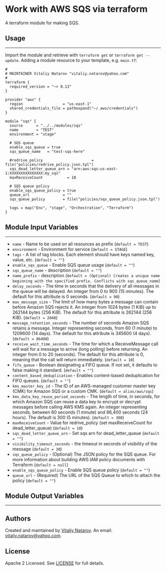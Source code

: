 # Work with AWS SQS via terraform

A terraform module for making SQS.


## Usage
----------------------
Import the module and retrieve with ```terraform get``` or ```terraform get --update```. Adding a module resource to your template, e.g. `main.tf`:

```
#
# MAINTAINER Vitaliy Natarov "vitaliy.natarov@yahoo.com"
#
terraform {
  required_version = "~> 0.13"
}

provider "aws" {
  region                  = "us-east-1"
  shared_credentials_file = pathexpand("~/.aws/credentials")
}

module "sqs" {
  source      = "../../modules/sqs"
  name        = "TEST"
  environment = "stage"

  # SQS queue
  enable_sqs_queue = true
  sqs_queue_name   = "test-sqs-here"

  #redrive_policy                      = file("policies/redrive_policy.json.tpl")
  sqs_dead_letter_queue_arn = "arn:aws:sqs:us-east-1:XXXXXXXXXXXXXXX:my_sqs"
  maxReceiveCount           = 10

  # SQS queue policy
  enable_sqs_queue_policy = true
  queue_url               = ""
  sqs_queue_policy        = file("policies/sqs_queue_policy.json.tpl")

  tags = map("Env", "stage", "Orchestration", "Terraform")
}
```

## Module Input Variables
----------------------
- `name` - Name to be used on all resources as prefix (`default = TEST`)
- `environment` - Environment for service (`default = STAGE`)
- `tags` - A list of tag blocks. Each element should have keys named key, value, etc. (`default = ""`)
- `enable_sqs_queue` - Enable SQS queue usage (`default = ""`)
- `sqs_queue_name` - description (`default = ""`)
- `name_prefix` - description (`default = (Optional) Creates a unique name beginning with the specified prefix. Conflicts with sqs_queue_name`)
- `delay_seconds` - The time in seconds that the delivery of all messages in the queue will be delayed. An integer from 0 to 900 (15 minutes). The default for this attribute is 0 seconds. (`default = 90`)
- `max_message_size` - The limit of how many bytes a message can contain before Amazon SQS rejects it. An integer from 1024 bytes (1 KiB) up to 262144 bytes (256 KiB). The default for this attribute is 262144 (256 KiB). (`default = 2048`)
- `message_retention_seconds` - The number of seconds Amazon SQS retains a message. Integer representing seconds, from 60 (1 minute) to 1209600 (14 days). The default for this attribute is 345600 (4 days). (`default = 86400`)
- `receive_wait_time_seconds` - The time for which a ReceiveMessage call will wait for a message to arrive (long polling) before returning. An integer from 0 to 20 (seconds). The default for this attribute is 0, meaning that the call will return immediately. (`default = 10`)
- `fifo_queue` - Boolean designating a FIFO queue. If not set, it defaults to false making it standard. (`default = ""`)
- `content_based_deduplication` - Enables content-based deduplication for FIFO queues. (`default = ""`)
- `kms_master_key_id` - The ID of an AWS-managed customer master key (CMK) for Amazon SQS or a custom CMK. (`default = alias/aws/sqs`)
- `kms_data_key_reuse_period_seconds` - The length of time, in seconds, for which Amazon SQS can reuse a data key to encrypt or decrypt messages before calling AWS KMS again. An integer representing seconds, between 60 seconds (1 minute) and 86,400 seconds (24 hours). The default is 300 (5 minutes). (`default = 300`)
- `maxReceiveCount` - Value for redrive_policy (set maxReceiveCount for dead_letter_queue) (`default = 10`)
- `sqs_dead_letter_queue_arn` - Set sqs arn for dead_letter_queue (`default = ""`)
- `visibility_timeout_seconds` - the timeout in seconds of visibility of the message (`default = 30`)
- `sqs_queue_policy` - (Optional) The JSON policy for the SQS queue. For more information about building AWS IAM policy documents with Terraform (`default = null`)
- `enable_sqs_queue_policy` - Enable SQS queue policy (`default = ""`)
- `queue_url` - (Required) The URL of the SQS Queue to which to attach the policy (`default = ""`)

## Module Output Variables
----------------------


## Authors

Created and maintained by [Vitaliy Natarov](https://github.com/SebastianUA). An email: [vitaliy.natarov@yahoo.com](vitaliy.natarov@yahoo.com).

## License

Apache 2 Licensed. See [LICENSE](https://github.com/SebastianUA/terraform/blob/master/LICENSE) for full details.
